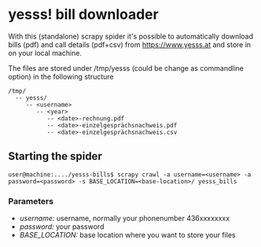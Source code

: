 # yesss! bill downloader

With this (standalone) scrapy spider it's possible to automatically download bills (pdf) and call details (pdf+csv)
from https://www.yesss.at and store in on your local machine.

The files are stored under /tmp/yesss (could be change as commandline option) in the following structure

```
/tmp/
  -- yesss/
     -- <username>
        -- <year>
           -- <date>-rechnung.pdf
           -- <date>-einzelgesprächsnachweis.pdf
           -- <date>-einzelgesprächsnachweis.csv
```

## Starting the spider

```
user@machine:..../yesss-bills$ scrapy crawl -a username=<username> -a password=<password> -s BASE_LOCATION=<base-location>/ yesss_bills
```

### Parameters

* *username:* username, normally your phonenumber 436xxxxxxxx
* *password:* your password
* *BASE_LOCATION:* base location where you want to store your files